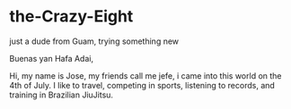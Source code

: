 # the-Crazy-Eight
just a dude from Guam, trying something new

Buenas yan Hafa Adai,

Hi, my name is Jose, my friends call me jefe, i came into this world on the 4th of July.
I like to travel, competing in sports, listening to records, and training in Brazilian JiuJitsu.
